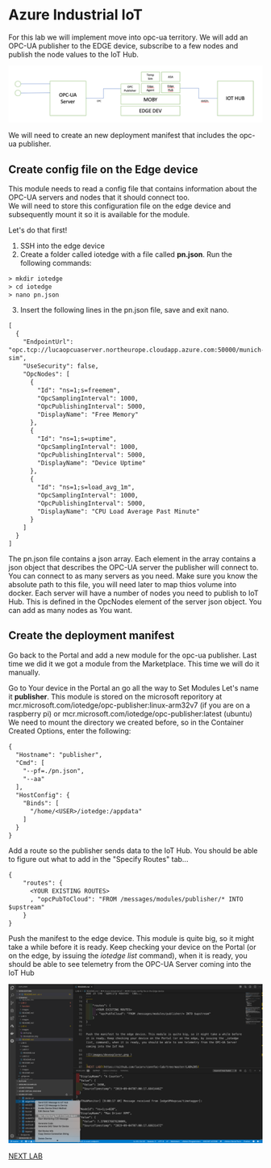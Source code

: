 # Azure Industrial IoT

For this lab we will implement move into opc-ua territory. We will add an OPC-UA publisher to the EDGE device, subscribe to a few nodes and publish the node values to the IoT Hub.

![](images/arch.png )

We will need to create an new deployment manifest that includes the opc-ua publisher.  

## Create config file on the Edge device  

This module needs to read a config file that contains information about the OPC-UA servers and nodes that it should connect too.  
We will need to store this configuration file on the edge device and subsequently mount it so it is available for the module.  

Let's do that first!


1. SSH into the edge device
2. Create a folder called iotedge with a file called **pn.json**. Run the following commands:
```
> mkdir iotedge  
> cd iotedge  
> nano pn.json
```
3. Insert the following lines in the pn.json file, save and exit nano.
```
[
  {
    "EndpointUrl": "opc.tcp://lucaopcuaserver.northeurope.cloudapp.azure.com:50000/munich-sim",
    "UseSecurity": false,
    "OpcNodes": [
      {
        "Id": "ns=1;s=freemem",
        "OpcSamplingInterval": 1000,
        "OpcPublishingInterval": 5000,
        "DisplayName": "Free Memory"
      },
      {
        "Id": "ns=1;s=uptime",
        "OpcSamplingInterval": 1000,
        "OpcPublishingInterval": 5000,
        "DisplayName": "Device Uptime"
      },
      {
        "Id": "ns=1;s=load_avg_1m",
        "OpcSamplingInterval": 1000,
        "OpcPublishingInterval": 5000,
        "DisplayName": "CPU Load Average Past Minute"
      }
    ]
  }
]
```
The pn.json file contains a json array. Each element in the array contains a json object that describes the OPC-UA server the publisher will connect to. You can connect to as many servers as you need. Make sure you know the absolute path to this file, you will need later to map thios volume into docker.
Each server will have a number of nodes you need to publish to IoT Hub. This is defined in the OpcNodes element of the server json object. You can add as many nodes as You want.  

## Create the deployment manifest

Go back to the Portal and add a new module for the opc-ua publisher. Last time we did it we got a module from the Marketplace. This time we will do it manually.

Go to Your device in the Portal an go all the way to Set Modules
Let's name it **publisher**.
This module is stored on the microsoft reporitory at mcr.microsoft.com/iotedge/opc-publisher:linux-arm32v7 (if you are on a raspberry pi) or mcr.microsoft.com/iotedge/opc-publisher:latest (ubuntu)
We need to mount the directory we created before, so in the Container Created Options, enter the following:
```
{
  "Hostname": "publisher",
  "Cmd": [
    "--pf=./pn.json",
    "--aa"
  ],
  "HostConfig": {
    "Binds": [
      "/home/<USER>/iotedge:/appdata"
    ]
  }
}
```  

Add a route so the publisher sends data to the IoT Hub. You should be able to figure out what to add in the "Specify Routes" tab...  
``` 
{
    "routes": {
      <YOUR EXISTING ROUTES>
      , "opcPubToCloud": "FROM /messages/modules/publisher/* INTO $upstream"
    }
}
```

Push the manifest to the edge device. This module is quite big, so it might take a while before it is ready. Keep checking your device on the Portal (or on the edge, by issuing the _iotedge list_ command), when it is ready, you should be able to see telemetry from the OPC-UA Server coming into the IoT Hub

![](images/vcscreen.png )


[NEXT LAB](../devfilter/dev)
